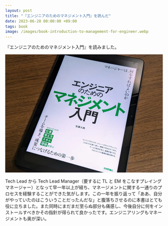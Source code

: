 ```yaml
---
layout: post
title: "『エンジニアのためのマネジメント入門』を読んだ"
date: 2023-06-28 00:00:00 +09:00
tags: book
image: /images/book-introduction-to-management-for-engineer.webp
---
```


『エンジニアのためのマネジメント入門』を読みました。

![表紙](/images/book-introduction-to-management-for-engineer.webp)

Tech Lead から Tech Lead Manager（要するに TL と EM をこなすプレイングマネージャー）となって早一年以上が経ち、マネージメントに関する一通りのプロセスを経験することができた気がします。この一年を振り返って「ああ、自分がやっていたのはこういうことだったんだな」と腹落ちさせるのに本書はとても役に立ちました。また同時にまだまだ至らぬ部分も痛感し、今後自分に何をインストールすべきかその指針が得られて良かったです。エンジニアリングもマネージメントも奥が深い。